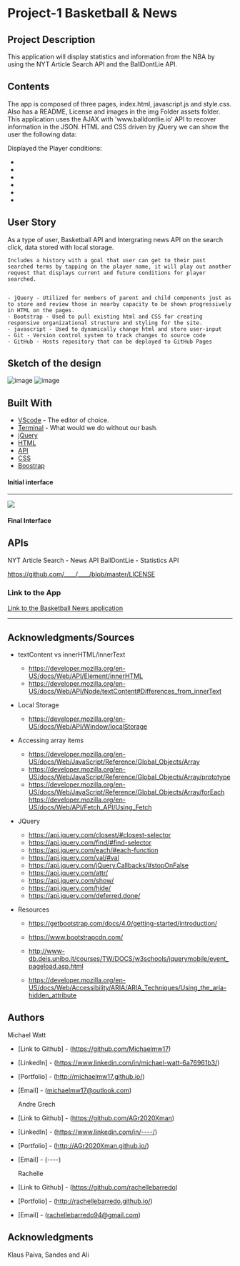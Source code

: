 
# Project-1 Basketball & News

## Project Description

This application will display statistics and information from the NBA by using the NYT Article Search API and the BallDontLie API.

## Contents

<p>
The app is composed of three pages, index.html, javascript.js and style.css. Also has a README, License and images in the img Folder assets folder.
This application uses the AJAX with 'www.balldontlie.io' API to recover information in the JSON. HTML and CSS driven by jQuery we can show the user the following data:

Displayed the Player conditions:

- 
- 
- 
- 
- 
- 
</p>

## User Story

<p>
    As a type of user, Basketball API and Intergrating news API on the search click, data stored with local storage.

    Includes a history with a goal that user can get to their past searched terms by tapping on the player name, it will play out another request that displays current and future conditions for player searched.


    - jQuery - Utilized for members of parent and child components just as to store and review those in nearby capacity to be shown progressively in HTML on the pages.
    - Bootstrap - Used to pull existing html and CSS for creating responsive organizational structure and styling for the site.
    - javascript - Used to dynamically change html and store user-input
    - Git - Version control system to track changes to source code
    - GitHub - Hosts repository that can be deployed to GitHub Pages

</p>

## Sketch of the design

![image](https://user-images.githubusercontent.com/69458896/94652259-10856c80-033d-11eb-9906-803b2e0f821d.png)
![image](https://user-images.githubusercontent.com/69458896/94656063-e46cea00-0342-11eb-82cd-e3ff69a96352.png)

## Built With

- [VScode](https://code.visualstudio.com/) - The editor of choice.
- [Terminal](https:///) - What would we do without our bash.
- [jQuery](https://api.jquery.com/)
- [HTML](https://developer.mozilla.org/en-US/docs/Web/HTML)
- [API](https://openweathermap.org/api)
- [CSS](https://developer.mozilla.org/en-US/docs/Web/CSS)
- [Boostrap](https://getbootstrap.com/)

#### Initial interface

<hr>

<img src="./img/.png">

#### Final Interface

## APIs

NYT Article Search - News API
BallDontLie - Statistics API

https://github.com/____/____/blob/master/LICENSE

### Link to the App

<a href="https://Michaelmw17.github.io/Project-1-Basketball-News/">Link to the Basketball News application</a>

<hr>

## Acknowledgments/Sources

- textContent vs innerHTML/innerText

  - https://developer.mozilla.org/en-US/docs/Web/API/Element/innerHTML
  - https://developer.mozilla.org/en-US/docs/Web/API/Node/textContent#Differences_from_innerText

- Local Storage

  - https://developer.mozilla.org/en-US/docs/Web/API/Window/localStorage

- Accessing array items

  - https://developer.mozilla.org/en-US/docs/Web/JavaScript/Reference/Global_Objects/Array
  - https://developer.mozilla.org/en-US/docs/Web/JavaScript/Reference/Global_Objects/Array/prototype
  - https://developer.mozilla.org/en-US/docs/Web/JavaScript/Reference/Global_Objects/Array/forEach
    https://developer.mozilla.org/en-US/docs/Web/API/Fetch_API/Using_Fetch

- JQuery

  - https://api.jquery.com/closest/#closest-selector
  - https://api.jquery.com/find/#find-selector
  - https://api.jquery.com/each/#each-function
  - https://api.jquery.com/val/#val
  - https://api.jquery.com/jQuery.Callbacks/#stopOnFalse
  - https://api.jquery.com/attr/
  - https://api.jquery.com/show/
  - https://api.jquery.com/hide/
  - https://api.jquery.com/deferred.done/
 

- Resources

  - https://getbootstrap.com/docs/4.0/getting-started/introduction/
  - https://www.bootstrapcdn.com/
  - http://www-db.deis.unibo.it/courses/TW/DOCS/w3schools/jquerymobile/event_pageload.asp.html

  - https://developer.mozilla.org/en-US/docs/Web/Accessibility/ARIA/ARIA_Techniques/Using_the_aria-hidden_attribute

## Authors

  Michael Watt
- [Link to Github] - (https://github.com/Michaelmw17)
- [LinkedIn] - (https://www.linkedin.com/in/michael-watt-6a76961b3/)
- [Portfolio] - (http://michaelmw17.github.io/)
- [Email] - (michaelmw17@outlook.com)
  
  Andre Grech
- [Link to Github] - (https://github.com/AGr2020Xman)
- [LinkedIn] - (https://www.linkedin.com/in/----/)
- [Portfolio] - (http://AGr2020Xman.github.io/)
- [Email] - (----)

  Rachelle
- [Link to Github] - (https://github.com/rachellebarredo)
- [Portfolio] - (http://rachellebarredo.github.io/)
- [Email] - (rachellebarredo94@gmail.com)

## Acknowledgments

Klaus Paiva, Sandes and Ali
